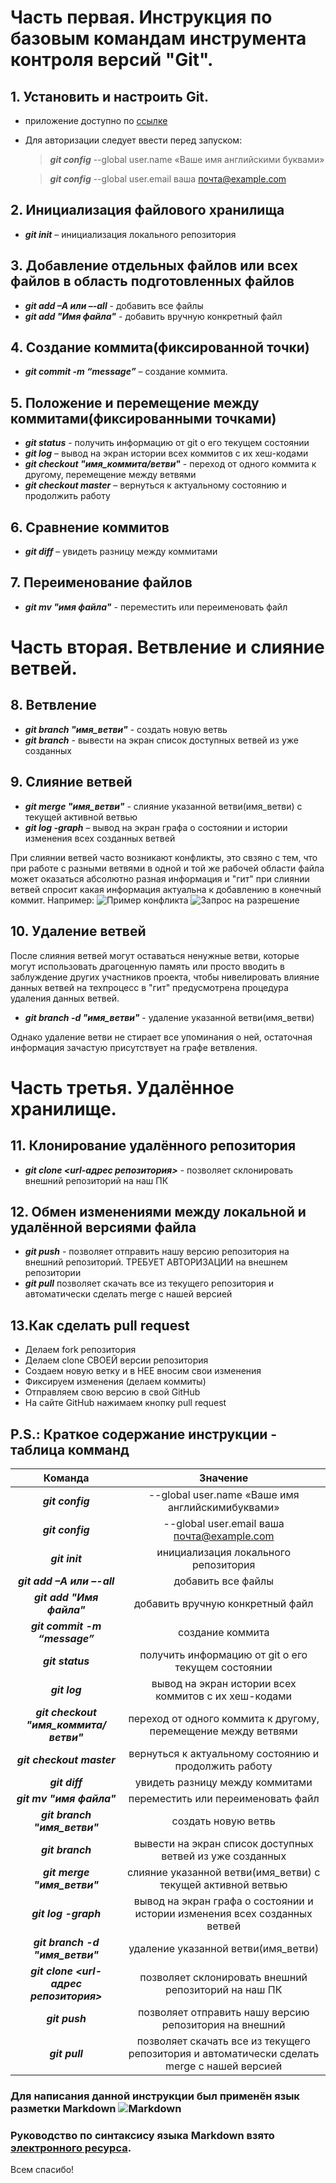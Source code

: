 # Часть первая. Инструкция по базовым командам инструмента контроля версий "Git".

## 1. Установить и настроить Git.
* приложение доступно по [ссылке](https://git-scm.com/)
* Для авторизации следует ввести перед запуском:

   >_**git config**_ --global user.name «Ваше имя английскими буквами»

   >_**git config**_ --global user.email ваша почта@example.com

## 2. Инициализация файлового хранилища
* _**git init**_ – инициализация локального репозитория

## 3. Добавление отдельных файлов или всех файлов в область подготовленных файлов
* _**git add –A или –-all**_ - добавить все файлы
* _**git add  "Имя файла"**_ - добавить вручную конкретный файл

## 4. Создание коммита(фиксированной точки)

* _**git commit -m “message”**_ – создание коммита.

## 5. Положение и перемещение между коммитами(фиксированными точками)

* _**git status**_ - получить информацию от git о его текущем состоянии
* _**git log**_ – вывод на экран истории всех коммитов с их хеш-кодами
* _**git checkout "имя_коммита/ветви"**_ - переход от одного коммита к другому, перемещение между ветвями
* _**git checkout master**_ – вернуться к актуальному состоянию и продолжить работу

## 6. Сравнение коммитов

* _**git diff**_ – увидеть разницу между коммитами

## 7. Переименование файлов
* _**git mv "имя файла"**_ - переместить или переименовать файл

# Часть вторая. Ветвление и слияние ветвей.

## 8. Ветвление
* _**git branch "имя_ветви"**_ - создать новую ветвь
* _**git branch**_ - вывести на экран список доступных ветвей из уже созданных

## 9. Слияние ветвей
* _**git merge "имя_ветви"**_ - слияние указанной ветви(имя_ветви) с текущей активной ветвью
* _**git log -graph**_ – вывод на экран графа о состоянии и истории изменения всех созданных ветвей

При слиянии ветвей часто возникают конфликты, это свзяно с тем, что при работе с разными ветвями в одной и той же рабочей области файла может оказаться абсолютно разная информация и "гит" при слиянии ветвей спросит какая информация актуальна к добавлению в конечный коммит.
Например:
![Пример конфликта](Conflictexample.png)
![Запрос на разрешение](Comparingrequest.png)


## 10. Удаление ветвей
 После слияния ветвей  могут оставаться ненужные ветви, которые могут использовать драгоценную память или просто вводить в заблуждение других участников проекта, чтобы нивелировать влияние данных ветвей на техпроцесс в "гит" предусмотрена процедура удаления данных ветвей.
* _**git branch -d "имя_ветви"**_ - удаление указанной ветви(имя_ветви) 

Однако удаление ветви не стирает все упоминания о ней, остаточная информация зачастую присутствует на графе ветвления.

# Часть третья. Удалённое хранилище.
## 11. Клонирование удалённого репозитория
*  _**git clone <url-адрес репозитория>**_ - позволяет склонировать внешний репозиторий на наш ПК

## 12. Обмен изменениями между локальной и удалённой версиями файла

* _**git push**_ -  позволяет отправить нашу версию репозитория на внешний
репозиторий. ТРЕБУЕТ АВТОРИЗАЦИИ на внешнем репозитории 
* _**git pull**_ позволяет скачать все из текущего репозитория и автоматически
сделать merge с нашей версией

## 13.Как сделать pull request
* Делаем fork репозитория
* Делаем clone СВОЕЙ версии репозитория
* Создаем новую ветку и в НЕЕ вносим свои изменения
* Фиксируем изменения (делаем коммиты)
* Отправляем свою версию в свой GitHub
* На сайте GitHub нажимаем кнопку pull request 



## P.S.: Краткое содержание инструкции - таблица комманд

|Команда|Значение|
|:---------------------------:|:------------------------------------------------:|
|_**git config**_|--global user.name «Ваше имя английскимибуквами»|
|_**git config**_|--global user.email ваша почта@example.com|
|_**git init**_|инициализация локального репозитория|
|_**git add –A или –-all**_|добавить все файлы|
|_**git add "Имя файла"**_|добавить вручную конкретный файл|
|_**git commit -m “message”**_|создание коммита|
|_**git status**_|получить информацию от git о его текущем состоянии|
|_**git log**_|вывод на экран истории всех коммитов с их хеш-кодами|
|_**git checkout "имя_коммита/ветви"**_|переход от одного коммита к другому, перемещение между ветвями|
|_**git checkout master**_|вернуться к актуальному состоянию и продолжить работу|
|_**git diff**_|увидеть разницу между коммитами|
|_**git mv "имя файла"**_|переместить или переименовать файл|
|_**git branch "имя_ветви"**_|создать новую ветвь|
|_**git branch**_|вывести на экран список доступных ветвей из уже созданных|
|_**git merge "имя_ветви"**_|слияние указанной ветви(имя_ветви) с текущей активной ветвью|
|_**git log -graph**_|вывод на экран графа о состоянии и истории изменения всех созданных ветвей|
|_**git branch -d "имя_ветви"**_|удаление указанной ветви(имя_ветви)
|_**git clone <url-адрес репозитория>**_|позволяет склонировать внешний репозиторий на наш ПК|
|_**git push**_|позволяет отправить нашу версию репозитория на внешний|
|_**git pull**_|позволяет скачать все из текущего репозитория и автоматически сделать merge с нашей версией|
### Для написания данной инструкции был применён язык разметки Markdown ![Markdown](2022-10-16_16-16-02.png)
### Руководство по синтаксису языка Markdown взято [электронного ресурса](https://texterra.ru/blog/ischerpyvayushchaya-shpargalka-po-sintaksisu-razmetki-markdown-na-zametku-avtoram-veb-razrabotchikam.html).

Всем спасибо!
